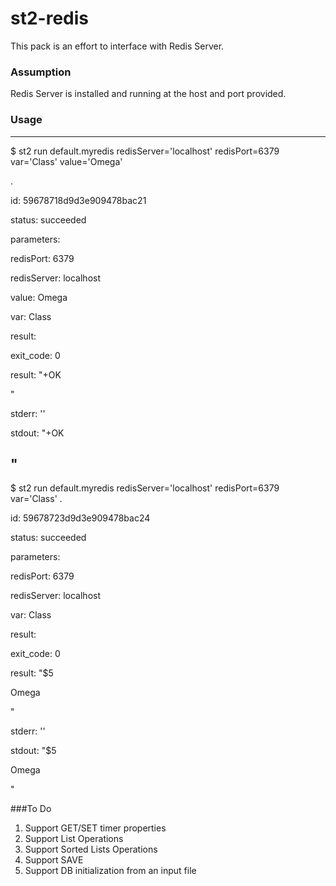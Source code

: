 # st2-redis

This pack is an effort to interface with Redis Server.

### Assumption
Redis Server is installed and running at the host and port provided.

### Usage

----------
$ st2 run default.myredis redisServer='localhost' redisPort=6379 var='Class' value='Omega'

.

id: 59678718d9d3e909478bac21

status: succeeded

parameters: 

  redisPort: 6379
  
  redisServer: localhost
  
  value: Omega
  
  var: Class

result: 
  
  exit_code: 0
  
  result: "+OK

"
  
  stderr: ''
  
  stdout: "+OK


"
----------
$ st2 run default.myredis redisServer='localhost' redisPort=6379 var='Class'
.

id: 59678723d9d3e909478bac24

status: succeeded

parameters: 
  
  redisPort: 6379
  
  redisServer: localhost
  
  var: Class

result: 
  
  exit_code: 0
  
  result: "$5

Omega

"
  
  stderr: ''
  
  stdout: "$5

Omega


"

###To Do 
1. Support GET/SET timer properties
2. Support List Operations
3. Support Sorted Lists Operations
4. Support SAVE 
5. Support DB initialization from an input file
